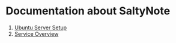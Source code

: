 # Documentation about SaltyNote

1.  [Ubuntu Server Setup](https://saltynote.github.io/saltynote-service/Ubuntu-Server-Setup.html)
2.  [Service Overview](https://saltynote.github.io/saltynote-service/Service-Overview.html)